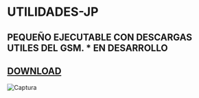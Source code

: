 # UTILIDADES-JP
**PEQUEÑO EJECUTABLE CON DESCARGAS UTILES DEL GSM.**
*
**EN DESARROLLO**
-------------------------------------------------
[DOWNLOAD](https://github.com/joseph-nc/UTILIDADES-JP/releases/download/V2.5/TOOLS-BY-JOSEPH-v2.5.exe)
-------------------------------------------------

![Captura](https://github.com/joseph-nc/UTILIDADES-JP/assets/81875707/760df9d8-9a85-49b6-b9ee-8ee173d89feb)
